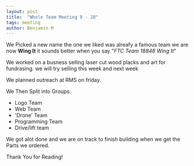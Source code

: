 ```yaml
---
layout: post
title:  "Whole Team Meeting 9 - 20"
tags: meeting
author: Benjamin M
---
```



We Picked a new name the one we liked was alreafy a famous team we are now **Wing It** it sounds better when you say "*FTC Team 18848 Wing It*"

We worked on a busness selling laser cut wood placks and art for fundrasing. we will try selling this week and next week 

We planned outreach at RMS on friday.

We Then Split into Groups:
- Logo Team
- Web Team
- 'Drone' Team
- Programming Team
- Drive/lift team

We got alot done and we are on track to finish building when we get the Parts we ordered.


Thank You for Reading!
